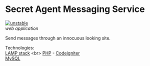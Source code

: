 Secret Agent Messaging Service
=============
[![unstable](http://badges.github.io/stability-badges/dist/unstable.svg)](http://github.com/badges/stability-badges) <br>
*web application* <br>

Send messages through an innocuous looking site. <br>

Technologies: <br>
[LAMP stack](https://en.wikipedia.org/wiki/LAMP_(software_bundle)) <br>
[PHP](https://en.wikipedia.org/wiki/PHP) - [Codeigniter](https://www.codeigniter.com/) <br>
[MySQL](https://www.mysql.com/) <br>
